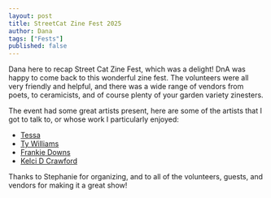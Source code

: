 ```yaml
---
layout: post
title: StreetCat Zine Fest 2025
author: Dana
tags: ["Fests"]
published: false
---
```


Dana here to recap Street Cat Zine Fest, which was a delight! DnA was happy to come back to this wonderful zine fest. The volunteers were all very friendly and helpful, and there was a wide range of vendors from poets, to ceramicists, and of course plenty of your garden variety zinesters.



The event had some great artists present, here are some of the artists that I got to talk to, or whose work I particularly enjoyed:

- [Tessa](https://www.instagram.com/that.artist.tess/)
- [Ty Williams](https://www.instagram.com/tjwwrites/)
- [Frankie Downs](https://frankie2hands.substack.com/)
- [Kelci D Crawford](https://www.kelcidcrawford.com/)

Thanks to Stephanie for organizing, and to all of the volunteers, guests, and vendors for making it a great show!
